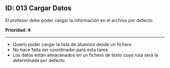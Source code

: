 ## ID: 013 Cargar Datos 
El profesor debe poder cargar la información en el archivo por defecto

**Prioridad: 4**

---

 - Quiero poder cargar la lista de alumnos desde un fichero
 - No hace falta ser coordinador para esta tarea
 - Los datos están almacenados en un fichero de texto cuya ruta será la determinada por defecto